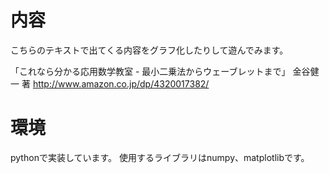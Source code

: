 # 内容

こちらのテキストで出てくる内容をグラフ化したりして遊んでみます。

「これなら分かる応用数学教室 - 最小二乗法からウェーブレットまで」 金谷健一 著
http://www.amazon.co.jp/dp/4320017382/

# 環境

pythonで実装しています。
使用するライブラリはnumpy、matplotlibです。
